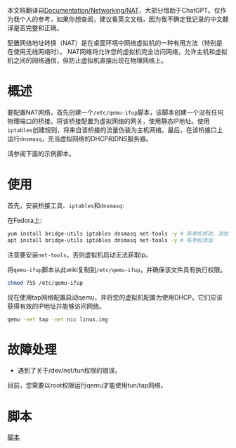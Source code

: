 本文档翻译自[Documentation/Networking/NAT](https://wiki.qemu.org/Documentation/Networking/NAT)，大部分借助于ChatGPT。仅作为我个人的参考，如果你想查阅，建议看英文文档，因为我不确定我记录的中文翻译是否完整和正确。

配置网络地址转换（NAT）是在桌面环境中网络虚拟机的一种有用方法（特别是在使用无线网络时）。 NAT网络将允许您的虚拟机完全访问网络，允许主机和虚拟机之间的网络通信，但防止虚拟机直接出现在物理网络上。

# 概述

要配置NAT网络，首先创建一个`/etc/qemu-ifup`脚本，该脚本创建一个没有任何物理端口的桥接。将该桥接配置为虚拟网络的网关，使用静态IP地址。使用`iptables`创建规则，将来自该桥接的流量伪装为主机网络。最后，在该桥接口上运行`dnsmasq`，充当虚拟网络的DHCP和DNS服务器。

请参阅下面的示例脚本。

# 使用

首先，安装桥接工具、`iptables`和`dnsmasq`:

在Fedora上:
```sh
yum install bridge-utils iptables dnsmasq net-tools -y # 陈孝松修改，添加net-tools
apt install bridge-utils iptables dnsmasq net-tools -y # 陈孝松添加
```

注意要安装`net-tools`，否则虚拟机启动无法获取ip。

将`qemu-ifup`脚本从此wiki复制到`/etc/qemu-ifup`，并确保该文件具有执行权限。
```sh
chmod 755 /etc/qemu-ifup
```

现在使用tap网络配置启动qemu，并将您的虚拟机配置为使用DHCP。它们应该获得有效的IP地址并能够访问网络。
```sh
qemu -net tap -net nic linux.img
```

# 故障处理

- 遇到了关于/dev/net/tun权限的错误。

目前，您需要以root权限运行qemu才能使用tun/tap网络。

# 脚本

[脚本](https://wiki.qemu.org/Documentation/Networking/NAT#Script)